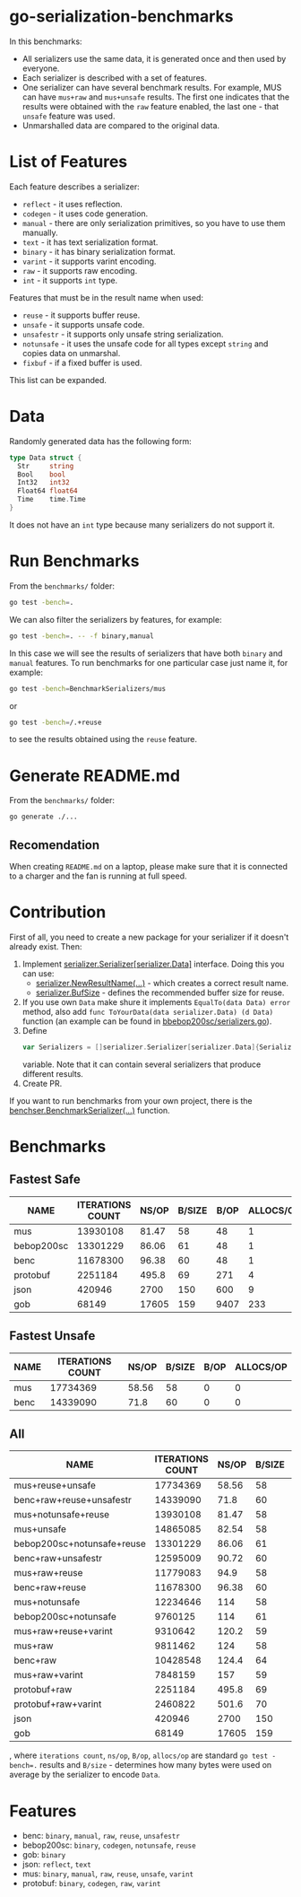 # go-serialization-benchmarks
In this benchmarks:
- All serializers use the same data, it is generated once and then used by 
  everyone.
- Each serializer is described with a set of features.
- One serializer can have several benchmark results. For example, MUS can have 
  `mus+raw` and `mus+unsafe` results. The first one indicates that the results
  were obtained with the `raw` feature enabled, the last one - that `unsafe` 
  feature was used.
- Unmarshalled data are compared to the original data.

# List of Features
Each feature describes a serializer:
- `reflect` - it uses reflection.
- `codegen` - it uses code generation.
- `manual` - there are only serialization primitives, so you have to use them 
  manually.
- `text` - it has text serialization format.
- `binary` -  it has binary serialization format.
- `varint` - it supports varint encoding.
- `raw` - it supports raw encoding.
- `int` - it supports `int` type.

Features that must be in the result name when used:
- `reuse` -  it supports buffer reuse.
- `unsafe` - it supports unsafe code.
- `unsafestr` - it supports only unsafe string serialization.
- `notunsafe` - it uses the unsafe code for all types except `string` and copies
  data on unmarshal.
- `fixbuf` - if a fixed buffer is used.

This list can be expanded.

# Data
Randomly generated data has the following form:
```go
type Data struct {
  Str     string
  Bool    bool
  Int32   int32
  Float64 float64
  Time    time.Time
}
```
It does not have an `int` type because many serializers do not support it.

# Run Benchmarks
From the `benchmarks/` folder:
```bash
go test -bench=.
```
We can also filter the serializers by features, for example:
```bash
go test -bench=. -- -f binary,manual
```
In this case we will see the results of serializers that have both `binary`
and `manual` features.
To run benchmarks for one particular case just name it, for example:
```bash
go test -bench=BenchmarkSerializers/mus
```
or
```bash
go test -bench=/.+reuse
```
to see the results obtained using the `reuse` feature.

# Generate README.md
From the `benchmarks/` folder:
```bash
go generate ./...
```

## Recomendation
When creating `README.md` on a laptop, please make sure that it is connected to 
a charger and the fan is running at full speed.

# Contribution
First of all, you need to create a new package for your serializer if it doesn't
already exist. Then:
1. Implement [serializer.Serializer\[serializer.Data\]](serializer/serializer.go) 
   interface. Doing this you can use:
   - [serializer.NewResultName(...)](serializer/result_name.go) - which creates 
     a correct result name.
   - [serializer.BufSize](serializer/serializer.go) - defines the recommended 
     buffer size for reuse.
2. If you use own `Data` make shure it implements `EqualTo(data Data) error` 
   method, also add `func ToYourData(data serializer.Data) (d Data)`
   function (an example can be found in [bbebop200sc/serializers.go](bebop200sc/serializers.go)).
3. Define
   ```go
   var Serializers = []serializer.Serializer[serializer.Data]{Serializer{}}
   ```
   variable. Note that it can contain several serializers that produce different
   results.
4. Create PR.

If you want to run benchmarks from your own project, there is the
[benchser.BenchmarkSerializer(...)](benchser/benchser.go) function.  
  
# Benchmarks
    
## Fastest Safe
|    NAME    | ITERATIONS COUNT | NS/OP | B/SIZE | B/OP | ALLOCS/OP |
|------------|------------------|-------|--------|------|-----------|
| mus        |         13930108 | 81.47 |     58 |   48 |         1 |
| bebop200sc |         13301229 | 86.06 |     61 |   48 |         1 |
| benc       |         11678300 | 96.38 |     60 |   48 |         1 |
| protobuf   |          2251184 | 495.8 |     69 |  271 |         4 |
| json       |           420946 |  2700 |    150 |  600 |         9 |
| gob        |            68149 | 17605 |    159 | 9407 |       233 |
  
## Fastest Unsafe
| NAME | ITERATIONS COUNT | NS/OP | B/SIZE | B/OP | ALLOCS/OP |
|------|------------------|-------|--------|------|-----------|
| mus  |         17734369 | 58.56 |     58 |    0 |         0 |
| benc |         14339090 |  71.8 |     60 |    0 |         0 |
  
## All
|            NAME            | ITERATIONS COUNT | NS/OP | B/SIZE | B/OP | ALLOCS/OP |
|----------------------------|------------------|-------|--------|------|-----------|
| mus+reuse+unsafe           |         17734369 | 58.56 |     58 |    0 |         0 |
| benc+raw+reuse+unsafestr   |         14339090 |  71.8 |     60 |    0 |         0 |
| mus+notunsafe+reuse        |         13930108 | 81.47 |     58 |   48 |         1 |
| mus+unsafe                 |         14865085 | 82.54 |     58 |   64 |         1 |
| bebop200sc+notunsafe+reuse |         13301229 | 86.06 |     61 |   48 |         1 |
| benc+raw+unsafestr         |         12595009 | 90.72 |     60 |   64 |         1 |
| mus+raw+reuse              |         11779083 |  94.9 |     58 |   48 |         1 |
| benc+raw+reuse             |         11678300 | 96.38 |     60 |   48 |         1 |
| mus+notunsafe              |         12234646 |   114 |     58 |  112 |         2 |
| bebop200sc+notunsafe       |          9760125 |   114 |     61 |  112 |         2 |
| mus+raw+reuse+varint       |          9310642 | 120.2 |     59 |   48 |         1 |
| mus+raw                    |          9811462 |   124 |     58 |  112 |         2 |
| benc+raw                   |         10428548 | 124.4 |     64 |  112 |         2 |
| mus+raw+varint             |          7848159 |   157 |     59 |  112 |         2 |
| protobuf+raw               |          2251184 | 495.8 |     69 |  271 |         4 |
| protobuf+raw+varint        |          2460822 | 501.6 |     70 |  271 |         4 |
| json                       |           420946 |  2700 |    150 |  600 |         9 |
| gob                        |            68149 | 17605 |    159 | 9407 |       233 |

, where `iterations count`, `ns/op`, `B/op`, `allocs/op` are standard 
`go test -bench=.` results and `B/size` - determines how many bytes were used on 
average by the serializer to encode `Data`.  
  
# Features
- benc: `binary`, `manual`, `raw`, `reuse`, `unsafestr`
- bebop200sc: `binary`, `codegen`, `notunsafe`, `reuse`
- gob: `binary`
- json: `reflect`, `text`
- mus: `binary`, `manual`, `raw`, `reuse`, `unsafe`, `varint`
- protobuf: `binary`, `codegen`, `raw`, `varint`
  